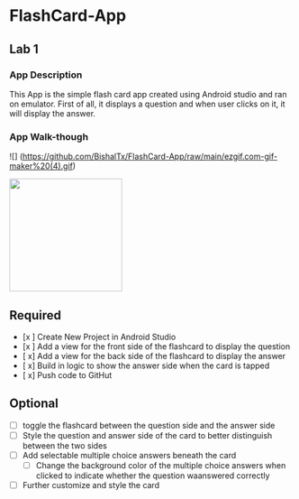 # FlashCard-App




## Lab 1

### App Description
This App is the simple flash card app created using Android studio and ran on emulator. First of all, it displays a question and when user clicks on it, it will display the answer.

### App Walk-though
![] (https://github.com/BishalTx/FlashCard-App/raw/main/ezgif.com-gif-maker%20(4).gif)

<img src="https://github.com/BishalTx/FlashCard-App/raw/main/ezgif.com-gif-maker%20(4).gif" width=200><br>



## Required
- [x ] Create New Project in Android Studio
- [x ] Add a view for the front side of the flashcard to display the question
- [ x] Add a view for the back side of the flashcard to display the answer
- [ x] Build in logic to show the answer side when the card is tapped
- [ x] Push code to GitHut
## Optional
- [ ] toggle the flashcard between the question side and the answer side
- [ ] Style the question and answer side of the card to better distinguish between the two sides
- [ ] Add selectable multiple choice answers beneath the card
   - [ ] Change the background color of the multiple choice answers when clicked to indicate whether the question waanswered correctly
- [ ] Further customize and style the card
